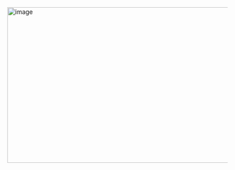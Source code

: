 
<img width="559" height="356" alt="image" src="https://github.com/user-attachments/assets/5d7ba0ee-f787-4660-827e-6473daa3bbef" />
